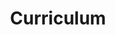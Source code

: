---
layout: page
permalink: /https://lulaporto.github.io/assets/pdf/CV_ingles.pdf
title: Curriculum
number: 4
description: Links to curriculum
nav: true
---